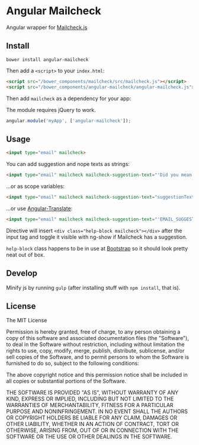 # Angular Mailcheck

Angular wrapper for [Mailcheck.js](https://github.com/mailcheck/mailcheck/)

## Install

```shell
bower install angular-mailcheck
```

Then add a `<script>` to your `index.html`:

```html
<script src="/bower_components/mailcheck/src/mailcheck.js"></script>
<script src="/bower_components/angular-mailcheck/angular-mailcheck.js"></script>
```

Then add `mailcheck` as a dependency for your app:

The module requires jQuery to work.

```javascript
angular.module('myApp', ['angular-mailcheck']);
```

## Usage

```html
<input type="email" mailcheck>
```

You can add suggestion and nope texts as strings:

```html
<input type="email" mailcheck mailcheck-suggestion-text="'Did you mean:'" mailcheck-nope-text="'Nope'">
```

...or as scope variables:

```html
<input type="email" mailcheck mailcheck-suggestion-text="suggestionText" mailcheck-nope-text="nopeText">
```

...or use [Angular-Translate](https://angular-translate.github.io/):

```html
<input type="email" mailcheck mailcheck-suggestion-text="'EMAIL_SUGGESTION_OFFER' | translate" mailcheck-nope-text="'EMAIL_SUGGESTION_PASS' | translate">
```

Directive will insert `<div class="help-block mailcheck"></div>` after the input tag and toggle it visible with ng-show if Mailcheck has a suggestion.

`help-block` class happens to be in use at [Bootstrap](http://getbootstrap.com/css/#forms) so it should look pretty neat out of box.

## Develop

Minify js by running `gulp` (after installing stuff with `npm install`, that is).

## License

The MIT License

Permission is hereby granted, free of charge, to any person obtaining a copy
of this software and associated documentation files (the "Software"), to deal
in the Software without restriction, including without limitation the rights
to use, copy, modify, merge, publish, distribute, sublicense, and/or sell
copies of the Software, and to permit persons to whom the Software is
furnished to do so, subject to the following conditions:

The above copyright notice and this permission notice shall be included in
all copies or substantial portions of the Software.

THE SOFTWARE IS PROVIDED "AS IS", WITHOUT WARRANTY OF ANY KIND, EXPRESS OR
IMPLIED, INCLUDING BUT NOT LIMITED TO THE WARRANTIES OF MERCHANTABILITY,
FITNESS FOR A PARTICULAR PURPOSE AND NONINFRINGEMENT. IN NO EVENT SHALL THE
AUTHORS OR COPYRIGHT HOLDERS BE LIABLE FOR ANY CLAIM, DAMAGES OR OTHER
LIABILITY, WHETHER IN AN ACTION OF CONTRACT, TORT OR OTHERWISE, ARISING FROM,
OUT OF OR IN CONNECTION WITH THE SOFTWARE OR THE USE OR OTHER DEALINGS IN
THE SOFTWARE.
